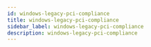 ```yaml
---
id: windows-legacy-pci-compliance
title: windows-legacy-pci-compliance
sidebar_label: windows-legacy-pci-compliance
description: windows-legacy-pci-compliance
---
```

